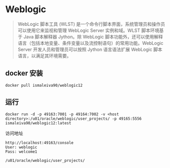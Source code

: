 # Weblogic

> WebLogic 脚本工具 (WLST) 是一个命令行脚本界面，系统管理员和操作员可以使用它来监视和管理 WebLogic Server 实例和域。WLST 脚本环境基于 Java 脚本解释器 Jython。除 WebLogic 脚本功能外，还可以使用解释语言（包括本地变量、条件变量以及流控制语句）的常用功能。WebLogic Server 开发人员和管理员可以按照 Jython 语言语法扩展 WebLogic 脚本语言，以满足其环境需要。


## docker 安装

```
docker pull ismaleiva90/weblogic12
```

## 运行

```
docker run -d -p 49163:7001 -p 49164:7002 -v <host directory>:/u01/oracle/weblogic/user_projects/ -p 49165:5556 ismaleiva90/weblogic12:latest
```

访问地址

```
http://localhost:49163/console
User: weblogic
Pass: welcome1
```

```
/u01/oracle/weblogic/user_projects/
```
